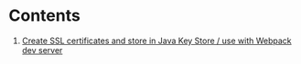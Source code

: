 # Contents

1. [Create SSL certificates and store in Java Key Store / use with Webpack dev server](pages/ssh-keys-jks-webpack-dev-server.md)
